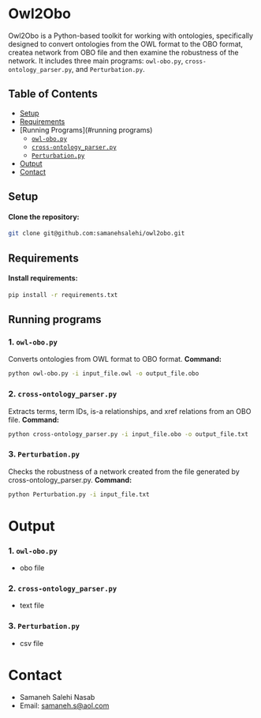 # Owl2Obo

Owl2Obo is a Python-based toolkit for working with ontologies, specifically designed to convert ontologies from the OWL format to the OBO format, createa network from OBO file and then examine the robustness of the network. It includes three main programs: `owl-obo.py`, `cross-ontology_parser.py`, and `Perturbation.py`.

## Table of Contents
- [Setup](#setup)
- [Requirements](#requirements)
- [Running Programs](#running programs)
  - [`owl-obo.py`](#1-owl-obopy)
  - [`cross-ontology_parser.py`](#2-cross-ontology-parserpy)
  - [`Perturbation.py`](#3-perturbationbyroghanipy)
- [Output](output)
- [Contact](#contact)

## Setup
#### Clone the repository:
```bash
git clone git@github.com:samanehsalehi/owl2obo.git
```
## Requirements
#### Install requirements:
```bash
pip install -r requirements.txt
```
## Running programs

### 1. `owl-obo.py`

Converts ontologies from OWL format to OBO format.
**Command:**
```bash
python owl-obo.py -i input_file.owl -o output_file.obo
```
### 2. `cross-ontology_parser.py`
Extracts terms, term IDs, is-a relationships, and xref relations from an OBO file.
**Command:**
```bash
python cross-ontology_parser.py -i input_file.obo -o output_file.txt
```
### 3. `Perturbation.py`
Checks the robustness of a network created from the file generated by cross-ontology_parser.py.
**Command:**
```bash
python Perturbation.py -i input_file.txt
```
# Output
### 1. `owl-obo.py`
- obo file 
### 2. `cross-ontology_parser.py`
- text file
### 3. `Perturbation.py`
- csv file

# Contact
- Samaneh Salehi Nasab
- Email: samaneh.s@aol.com
